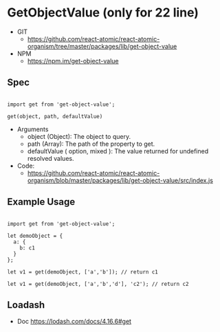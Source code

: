 GetObjectValue (only for 22 line)
===============
   * GIT
      * https://github.com/react-atomic/react-atomic-organism/tree/master/packages/lib/get-object-value 
   * NPM
      * https://npm.im/get-object-value

## Spec
```

import get from 'get-object-value';

get(object, path, defaultValue)

```
   * Arguments
      * object (Object): The object to query.
      * path (Array): The path of the property to get.
      * defaultValue ( option, mixed ): The value returned for undefined resolved values.
   * Code:
      * https://github.com/react-atomic/react-atomic-organism/blob/master/packages/lib/get-object-value/src/index.js
      
## Example Usage

```

import get from 'get-object-value';

let demoObject = {
  a: {
    b: c1
  }
};

let v1 = get(demoObject, ['a','b']); // return c1

let v1 = get(demoObject, ['a','b','d'], 'c2'); // return c2

```

## Loadash
   * Doc https://lodash.com/docs/4.16.6#get


